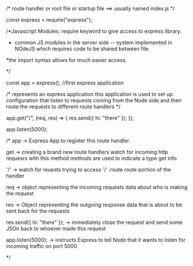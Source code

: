/* route handler or root file or startup file
==> usually named index.js
*/

const express = require("express");

/*Javascript Modules:
require keyword to give access to express library.

* common JS modules in the server side -- system implemented in NOdeJS which requires
code to be shared between file.

*the import syntax allows for much easier access.

*/

const app = express(); //first express application

/* represents an express application
this application is used to set up configuration that
 listen to requests coming from the Node side and then route
 the requests to different route handlers */

app.get("/", (req, res) => {
  res.send({ hi: "there" });
});

app.listen(5000);

/*
app -> Express App to register this route handler.

get -> creating a brand new route handlers
      watch for incoming http requesrs with this method
      methods are used to indicate a type
      get info
      
'/' -> watch for reuests trying to access '/' :route
      route portion of the handler
      
req -> object representing the incoming requests
      data about who is making the request
      
res -> Object representing the outgoing response
      data that is about to be sent back for the requests
      
res.send({ hi: "there" }); -> immediately close the request
                            and send some JSOn back to whoever
                            made this request
                            
app.listen(5000); -> instructs Express to tell Node that it 
                    wants to listen for incoming traffic on port 5000

*/
